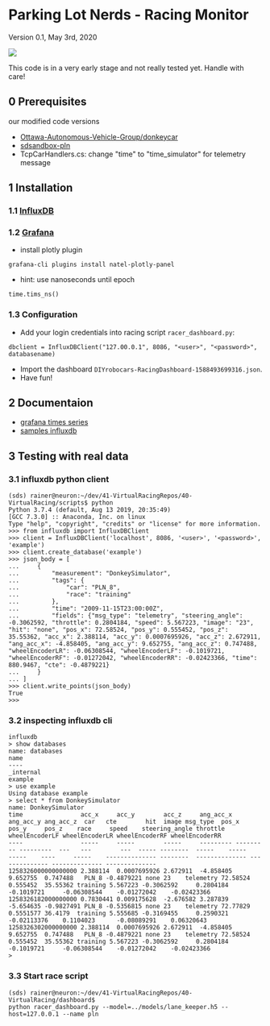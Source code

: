 # Parking Lot Nerds - Racing Monitor
Version 0.1, May 3rd, 2020

![](https://github.com/Heavy02011/50-donkey/blob/master/dashboard/racing_monitor.png)

This code is in a very early stage and not really tested yet. Handle with care!

## 0 Prerequisites
our modified code versions
- [Ottawa-Autonomous-Vehicle-Group/donkeycar](https://github.com/Ottawa-Autonomous-Vehicle-Group/donkeycar)
- [sdsandbox-pln](https://github.com/Ottawa-Autonomous-Vehicle-Group/sdsandbox-pln)
- TcpCarHandlers.cs: change "time" to "time_simulator" for telemetry message

## 1 Installation

### 1.1 [InfluxDB](https://www.thomas-krenn.com/de/wiki/InfluxDB_Installation_und_Konfiguration_unter_Ubuntu_Server_18.04)

### 1.2 [Grafana](https://www.digitalocean.com/community/tutorials/how-to-install-and-secure-grafana-on-ubuntu-18-04)
- install plotly plugin
```
grafana-cli plugins install natel-plotly-panel
```
- hint: use nanoseconds until epoch
```
time.tims_ns()
```

### 1.3 Configuration

- Add your login credentials into racing script ```racer_dashboard.py```:

```
dbclient = InfluxDBClient("127.00.0.1", 8086, "<user>", "<password>", databasename)
```
- Import the dashboard ```DIYrobocars-RacingDashboard-1588493699316.json```.
- Have fun!

## 2 Documentaion

- [grafana times series](https://grafana.com/docs/grafana/latest/guides/timeseries/)
- [samples influxdb](https://github.com/influxdata/influxdb-python/blob/master/examples/tutorial_sine_wave.py)


## 3 Testing with real data

### 3.1 influxdb python client
```
(sds) rainer@neuron:~/dev/41-VirtualRacingRepos/40-VirtualRacing/scripts$ python
Python 3.7.4 (default, Aug 13 2019, 20:35:49) 
[GCC 7.3.0] :: Anaconda, Inc. on linux
Type "help", "copyright", "credits" or "license" for more information.
>>> from influxdb import InfluxDBClient
>>> client = InfluxDBClient('localhost', 8086, '<user>', '<password>', 'example')
>>> client.create_database('example')
>>> json_body = [
...     {
...         "measurement": "DonkeySimulator",
...         "tags": {
...             "car": "PLN_8",
...             "race": "training"
...         },
...         "time": "2009-11-15T23:00:00Z",
...         "fields": {"msg_type": "telemetry", "steering_angle": -0.3062592, "throttle": 0.2804184, "speed": 5.567223, "image": "23", "hit": "none", "pos_x": 72.58524, "pos_y": 0.555452, "pos_z": 35.55362, "acc_x": 2.388114, "acc_y": 0.0007695926, "acc_z": 2.672911, "ang_acc_x": -4.858405, "ang_acc_y": 9.652755, "ang_acc_z": 0.747488, "wheelEncoderLR": -0.06308544, "wheelEncoderLF": -0.1019721, "wheelEncoderRF": -0.01272042, "wheelEncoderRR": -0.02423366, "time": 880.9467, "cte": -0.4879221}
...     }
... ]
>>> client.write_points(json_body)
True
>>> 
```

### 3.2 inspecting influxdb cli
```
influxdb
> show databases
name: databases
name
----
_internal
example
> use example
Using database example
> select * from DonkeySimulator
name: DonkeySimulator
time                acc_x     acc_y        acc_z     ang_acc_x ang_acc_y ang_acc_z  car   cte        hit  image msg_type  pos_x    pos_y     pos_z    race     speed    steering_angle throttle  wheelEncoderLF wheelEncoderLR wheelEncoderRF wheelEncoderRR
----                -----     -----        -----     --------- --------- ---------  ---   ---        ---  ----- --------  -----    -----     -----    ----     -----    -------------- --------  -------------- -------------- -------------- --------------
1258326000000000000 2.388114  0.0007695926 2.672911  -4.858405 9.652755  0.747488   PLN_8 -0.4879221 none 23    telemetry 72.58524 0.555452  35.55362 training 5.567223 -0.3062592     0.2804184 -0.1019721     -0.06308544    -0.01272042    -0.02423366
1258326182000000000 0.7830441 0.009175628  -2.676582 3.287839  -5.654635 -0.9827491 PLN_8 -0.5356815 none 23    telemetry 72.77829 0.5551577 36.4179  training 5.555685 -0.3169455     0.2590321 -0.02113376    0.1104023      -0.08089291    0.06320643
1258326302000000000 2.388114  0.0007695926 2.672911  -4.858405 9.652755  0.747488   PLN_8 -0.4879221 none 23    telemetry 72.58524 0.555452  35.55362 training 5.567223 -0.3062592     0.2804184 -0.1019721     -0.06308544    -0.01272042    -0.02423366
> 
```

### 3.3 Start race script

```
(sds) rainer@neuron:~/dev/41-VirtualRacingRepos/40-VirtualRacing/dashboard$ 
python racer_dashboard.py --model=../models/lane_keeper.h5 --host=127.0.0.1 --name pln

```
